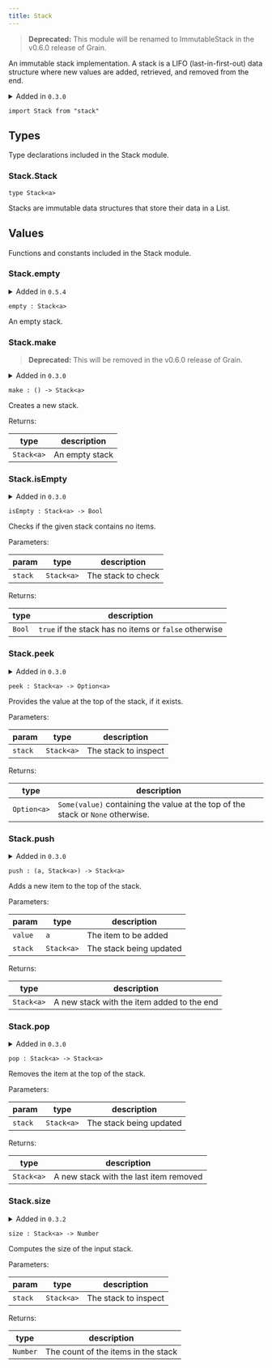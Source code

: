 ```yaml
---
title: Stack
---
```


> **Deprecated:** This module will be renamed to ImmutableStack in the v0.6.0 release of Grain.

An immutable stack implementation. A stack is a LIFO (last-in-first-out) data structure where new values are added, retrieved, and removed from the end.

<details disabled>
<summary tabindex="-1">Added in <code>0.3.0</code></summary>
No other changes yet.
</details>

```grain
import Stack from "stack"
```

## Types

Type declarations included in the Stack module.

### Stack.**Stack**

```grain
type Stack<a>
```

Stacks are immutable data structures that store their data in a List.

## Values

Functions and constants included in the Stack module.

### Stack.**empty**

<details disabled>
<summary tabindex="-1">Added in <code>0.5.4</code></summary>
No other changes yet.
</details>

```grain
empty : Stack<a>
```

An empty stack.

### Stack.**make**

> **Deprecated:** This will be removed in the v0.6.0 release of Grain.

<details disabled>
<summary tabindex="-1">Added in <code>0.3.0</code></summary>
No other changes yet.
</details>

```grain
make : () -> Stack<a>
```

Creates a new stack.

Returns:

|type|description|
|----|-----------|
|`Stack<a>`|An empty stack|

### Stack.**isEmpty**

<details disabled>
<summary tabindex="-1">Added in <code>0.3.0</code></summary>
No other changes yet.
</details>

```grain
isEmpty : Stack<a> -> Bool
```

Checks if the given stack contains no items.

Parameters:

|param|type|description|
|-----|----|-----------|
|`stack`|`Stack<a>`|The stack to check|

Returns:

|type|description|
|----|-----------|
|`Bool`|`true` if the stack has no items or `false` otherwise|

### Stack.**peek**

<details>
<summary>Added in <code>0.3.0</code></summary>
<table>
<thead>
<tr><th>version</th><th>changes</th></tr>
</thead>
<tbody>
<tr><td><code>0.3.1</code></td><td>Rename from `head` to `peek`</td></tr>
</tbody>
</table>
</details>

```grain
peek : Stack<a> -> Option<a>
```

Provides the value at the top of the stack, if it exists.

Parameters:

|param|type|description|
|-----|----|-----------|
|`stack`|`Stack<a>`|The stack to inspect|

Returns:

|type|description|
|----|-----------|
|`Option<a>`|`Some(value)` containing the value at the top of the stack or `None` otherwise.|

### Stack.**push**

<details disabled>
<summary tabindex="-1">Added in <code>0.3.0</code></summary>
No other changes yet.
</details>

```grain
push : (a, Stack<a>) -> Stack<a>
```

Adds a new item to the top of the stack.

Parameters:

|param|type|description|
|-----|----|-----------|
|`value`|`a`|The item to be added|
|`stack`|`Stack<a>`|The stack being updated|

Returns:

|type|description|
|----|-----------|
|`Stack<a>`|A new stack with the item added to the end|

### Stack.**pop**

<details disabled>
<summary tabindex="-1">Added in <code>0.3.0</code></summary>
No other changes yet.
</details>

```grain
pop : Stack<a> -> Stack<a>
```

Removes the item at the top of the stack.

Parameters:

|param|type|description|
|-----|----|-----------|
|`stack`|`Stack<a>`|The stack being updated|

Returns:

|type|description|
|----|-----------|
|`Stack<a>`|A new stack with the last item removed|

### Stack.**size**

<details disabled>
<summary tabindex="-1">Added in <code>0.3.2</code></summary>
No other changes yet.
</details>

```grain
size : Stack<a> -> Number
```

Computes the size of the input stack.

Parameters:

|param|type|description|
|-----|----|-----------|
|`stack`|`Stack<a>`|The stack to inspect|

Returns:

|type|description|
|----|-----------|
|`Number`|The count of the items in the stack|

